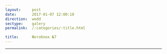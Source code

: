 ```yaml
---
layout:     post
date:       2017-01-07 12:00:18
direction:  wedd
sectype:    galery
permalink:  /:categories/:title.html

title:      Фотоблок №7
---
```


<section class="wedd_galery">                       
    <div id="fotoblock-7" class="owl-carousel owl-theme same_galery">
        <a href="#galery" class="item"><div class="img_inline" style="background-image: url(../images/wedd/7_1.jpg)"></div></a>
        <a href="#galery" class="item"><div class="img_inline" style="background-image: url(../images/wedd/7_2.jpg)"></div></a>
        <a href="#galery" class="item"><div class="img_inline" style="background-image: url(../images/wedd/7_3.jpg)"></div></a>
        <a href="#galery" class="item"><div class="img_inline" style="background-image: url(../images/wedd/7_4.jpg)"></div></a>
        <a href="#galery" class="item"><div class="img_inline" style="background-image: url(../images/wedd/7_5.jpg)"></div></a>
        <a href="#galery" class="item"><div class="img_inline" style="background-image: url(../images/wedd/7_6.jpg)"></div></a>
    </div>
    <div class="container">
        <hr class="style-wedd">
    </div>
</section>
